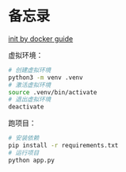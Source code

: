 # 备忘录

[init by docker guide](https://docs.docker.com/language/python/build-images/)

虚拟环境：

```sh
# 创建虚拟环境
python3 -m venv .venv
# 激活虚拟环境
source .venv/bin/activate
# 退出虚拟环境
deactivate
```

跑项目：

```sh
# 安装依赖
pip install -r requirements.txt
# 运行项目
python app.py
```
